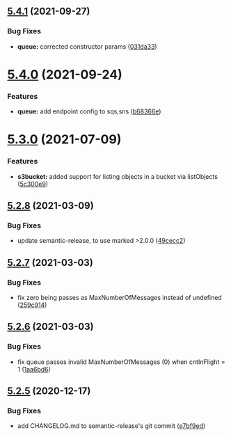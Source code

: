 ## [5.4.1](https://github.com/tibbercom/tibber-aws/compare/v5.4.0...v5.4.1) (2021-09-27)


### Bug Fixes

* **queue:** corrected constructor params ([031da33](https://github.com/tibbercom/tibber-aws/commit/031da33729e5d6a4cf544363e6e4633548c50f6c))

# [5.4.0](https://github.com/tibbercom/tibber-aws/compare/v5.3.0...v5.4.0) (2021-09-24)


### Features

* **queue:** add endpoint config to sqs,sns ([b68366e](https://github.com/tibbercom/tibber-aws/commit/b68366eeae6c338b8dd5090e4fb9a14541a00b2d))

# [5.3.0](https://github.com/tibbercom/tibber-aws/compare/v5.2.8...v5.3.0) (2021-07-09)


### Features

* **s3bucket:** added support for listing objects in a bucket via listObjects ([5c300e9](https://github.com/tibbercom/tibber-aws/commit/5c300e9e976a7b211adc0f5c1c646c068df240b1))

## [5.2.8](https://github.com/tibbercom/tibber-aws/compare/v5.2.7...v5.2.8) (2021-03-09)


### Bug Fixes

* update semantic-release, to use marked >2.0.0 ([49cecc2](https://github.com/tibbercom/tibber-aws/commit/49cecc2a231aa1a4afec38f8f162bab076b496fb))

## [5.2.7](https://github.com/tibbercom/tibber-aws/compare/v5.2.6...v5.2.7) (2021-03-03)


### Bug Fixes

* fix zero being passes as MaxNumberOfMessages instead of undefined ([259c914](https://github.com/tibbercom/tibber-aws/commit/259c914d3e97ea0bbf043ae75fc753f909443b0b))

## [5.2.6](https://github.com/tibbercom/tibber-aws/compare/v5.2.5...v5.2.6) (2021-03-03)


### Bug Fixes

* fix queue passes invalid MaxNumberOfMessages (0) when cntInFlight = 1 ([1aa6bd6](https://github.com/tibbercom/tibber-aws/commit/1aa6bd67426111bf24bf48f56d1033b15a4a4474))

## [5.2.5](https://github.com/tibbercom/tibber-aws/compare/v5.2.4...v5.2.5) (2020-12-17)


### Bug Fixes

* add CHANGELOG.md to semantic-release's git commit ([e7bf9ed](https://github.com/tibbercom/tibber-aws/commit/e7bf9ed8fd2d4876734f713455bf16691eb37c5b))
